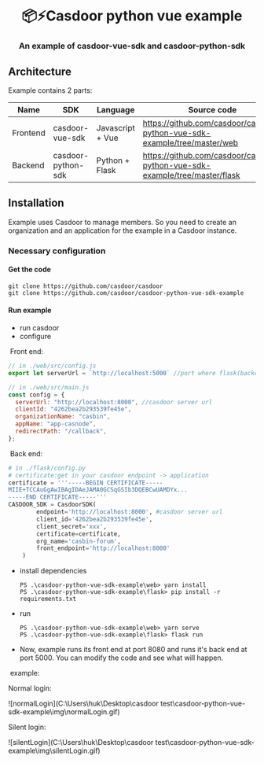 <h1 align="center" style="border-bottom: none;">📦⚡️Casdoor python vue example</h1>
<h3 align="center">An example of casdoor-vue-sdk and casdoor-python-sdk</h3>

## Architecture

Example contains 2 parts:

Name | SDK | Language | Source code
----|------|----|----
Frontend | casdoor-vue-sdk | Javascript + Vue | https://github.com/casdoor/casdoor-python-vue-sdk-example/tree/master/web 
Backend | casdoor-python-sdk | Python + Flask | https://github.com/casdoor/casdoor-python-vue-sdk-example/tree/master/flask 

## Installation
Example uses Casdoor to manage members. So you need to create an organization and an application for the example in a Casdoor instance.
### Necessary configuration

#### Get the code

```shell
git clone https://github.com/casdoor/casdoor
git clone https://github.com/casdoor/casdoor-python-vue-sdk-example
```

#### Run example
- run casdoor
- configure

​		Front end:

```js
// in ./web/src/config.js
export let serverUrl = `http://localhost:5000` //port where flask(backend) runs
```

```js
// in ./web/src/main.js
const config = {
  serverUrl: "http://localhost:8000", //casdoor server url
  clientId: "4262bea2b293539fe45e",
  organizationName: "casbin",
  appName: "app-casnode",
  redirectPath: "/callback",
};
```

​		Back end:

```python
# in ./flask/config.py
# certificate:get in your casdoor endpoint -> application
certificate = '''-----BEGIN CERTIFICATE-----
MIIE+TCCAuGgAwIBAgIDAeJAMA0GCSqGSIb3DQEBCwUAMDYx...
-----END CERTIFICATE-----'''
CASDOOR_SDK = CasdoorSDK(
        endpoint='http://localhost:8000', #casdoor server url
        client_id='4262bea2b293539fe45e',
        client_secret='xxx',
        certificate=certificate,
        org_name='casbin-forum',
        front_endpoint='http://localhost:8000'
    )
```

- install dependencies

  ```shell
  PS .\casdoor-python-vue-sdk-example\web> yarn install
  PS .\casdoor-python-vue-sdk-example\flask> pip install -r requirements.txt
  ```

- run

  ```
  PS .\casdoor-python-vue-sdk-example\web> yarn serve
  PS .\casdoor-python-vue-sdk-example\flask> flask run
  ```

- Now, example runs its front end at port 8080 and runs it's back end at port 5000. You can modify the code and see what will happen.

​	example:

Normal login:

![normalLogin](C:\Users\huk\Desktop\casdoor test\casdoor-python-vue-sdk-example\img\normalLogin.gif)

Silent login:

![silentLogin](C:\Users\huk\Desktop\casdoor test\casdoor-python-vue-sdk-example\img\silentLogin.gif)
